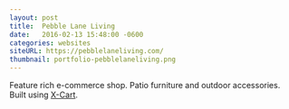 ```yaml
---
layout: post
title:  Pebble Lane Living
date:   2016-02-13 15:48:00 -0600
categories: websites
siteURL: https://pebblelaneliving.com/
thumbnail: portfolio-pebblelaneliving.png
---
```


Feature rich e-commerce shop. Patio furniture and outdoor accessories. Built using [X-Cart](https://www.x-cart.com/).
